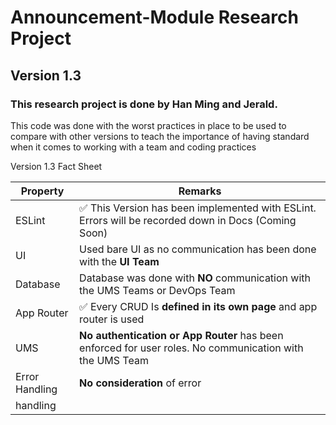 # Announcement-Module Research Project

## Version 1.3

### This research project is done by Han Ming and Jerald.

This code was done with the worst practices in place to be used to compare with other versions to teach the importance of having standard when it comes to working with a team and coding practices

Version 1.3 Fact Sheet

| Property       | Remarks                                                                                                  |
| -------------- | -------------------------------------------------------------------------------------------------------- |
| ESLint         | ✅ This Version has been implemented with ESLint. Errors will be recorded down in Docs (Coming Soon)     |
| UI             | Used bare UI as no communication has been done with the **UI Team**                                      |
| Database       | Database was done with **NO** communication with the UMS Teams or DevOps Team                            |
| App Router     | ✅ Every CRUD Is **defined in its own page** and app router is used                                      |
| UMS            | **No authentication or App Router** has been enforced for user roles. No communication with the UMS Team |
| Error Handling | **No consideration** of error                                                                            |
| handling       |
